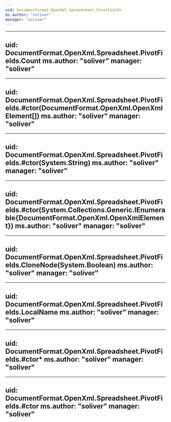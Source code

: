 ```yaml
---
uid: DocumentFormat.OpenXml.Spreadsheet.PivotFields
ms.author: "soliver"
manager: "soliver"
---
```


---
uid: DocumentFormat.OpenXml.Spreadsheet.PivotFields.Count
ms.author: "soliver"
manager: "soliver"
---

---
uid: DocumentFormat.OpenXml.Spreadsheet.PivotFields.#ctor(DocumentFormat.OpenXml.OpenXmlElement[])
ms.author: "soliver"
manager: "soliver"
---

---
uid: DocumentFormat.OpenXml.Spreadsheet.PivotFields.#ctor(System.String)
ms.author: "soliver"
manager: "soliver"
---

---
uid: DocumentFormat.OpenXml.Spreadsheet.PivotFields.#ctor(System.Collections.Generic.IEnumerable{DocumentFormat.OpenXml.OpenXmlElement})
ms.author: "soliver"
manager: "soliver"
---

---
uid: DocumentFormat.OpenXml.Spreadsheet.PivotFields.CloneNode(System.Boolean)
ms.author: "soliver"
manager: "soliver"
---

---
uid: DocumentFormat.OpenXml.Spreadsheet.PivotFields.LocalName
ms.author: "soliver"
manager: "soliver"
---

---
uid: DocumentFormat.OpenXml.Spreadsheet.PivotFields.#ctor*
ms.author: "soliver"
manager: "soliver"
---

---
uid: DocumentFormat.OpenXml.Spreadsheet.PivotFields.#ctor
ms.author: "soliver"
manager: "soliver"
---
